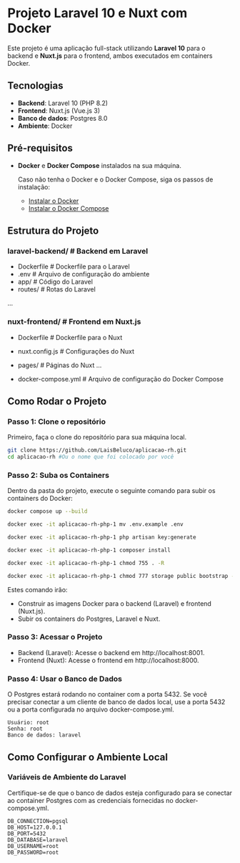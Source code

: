 # Projeto Laravel 10 e Nuxt com Docker

Este projeto é uma aplicação full-stack utilizando **Laravel 10** para o backend e **Nuxt.js** para o frontend, ambos executados em containers Docker.

## Tecnologias

-   **Backend**: Laravel 10 (PHP 8.2)
-   **Frontend**: Nuxt.js (Vue.js 3)
-   **Banco de dados**: Postgres 8.0
-   **Ambiente**: Docker

## Pré-requisitos

-   **Docker** e **Docker Compose** instalados na sua máquina.

    Caso não tenha o Docker e o Docker Compose, siga os passos de instalação:

    -   [Instalar o Docker](https://docs.docker.com/get-docker/)
    -   [Instalar o Docker Compose](https://docs.docker.com/compose/install/)

## Estrutura do Projeto

### laravel-backend/ # Backend em Laravel

-   Dockerfile # Dockerfile para o Laravel
-   .env # Arquivo de configuração do ambiente
-   app/ # Código do Laravel
-   routes/ # Rotas do Laravel

...

### nuxt-frontend/ # Frontend em Nuxt.js

-   Dockerfile # Dockerfile para o Nuxt
-   nuxt.config.js # Configurações do Nuxt
-   pages/ # Páginas do Nuxt
    ...

-   docker-compose.yml # Arquivo de configuração do Docker Compose

## Como Rodar o Projeto

### Passo 1: Clone o repositório

Primeiro, faça o clone do repositório para sua máquina local.

```bash
git clone https://github.com/LaisBeluco/aplicacao-rh.git
cd aplicacao-rh #Ou o nome que foi colocado por você
```

### Passo 2: Suba os Containers

Dentro da pasta do projeto, execute o seguinte comando para subir os containers do Docker:

```bash
docker compose up --build
```

```bash
docker exec -it aplicacao-rh-php-1 mv .env.example .env
```

```bash
docker exec -it aplicacao-rh-php-1 php artisan key:generate
```

```bash
docker exec -it aplicacao-rh-php-1 composer install
```

```bash
docker exec -it aplicacao-rh-php-1 chmod 755 . -R
```

```bash
docker exec -it aplicacao-rh-php-1 chmod 777 storage public bootstrap -R
```

Estes comando irão:

-   Construir as imagens Docker para o backend (Laravel) e frontend (Nuxt.js).
-   Subir os containers do Postgres, Laravel e Nuxt.

### Passo 3: Acessar o Projeto

-   Backend (Laravel): Acesse o backend em http://localhost:8001.
-   Frontend (Nuxt): Acesse o frontend em http://localhost:8000.

### Passo 4: Usar o Banco de Dados

O Postgres estará rodando no container com a porta 5432. Se você precisar conectar a um cliente de banco de dados local, use a porta 5432 ou a porta configurada no arquivo docker-compose.yml.

```
Usuário: root
Senha: root
Banco de dados: laravel
```

## Como Configurar o Ambiente Local

### Variáveis de Ambiente do Laravel

Certifique-se de que o banco de dados esteja configurado para se conectar ao container Postgres com as credenciais fornecidas no docker-compose.yml.

```env
DB_CONNECTION=pgsql
DB_HOST=127.0.0.1
DB_PORT=5432
DB_DATABASE=laravel
DB_USERNAME=root
DB_PASSWORD=root
```

